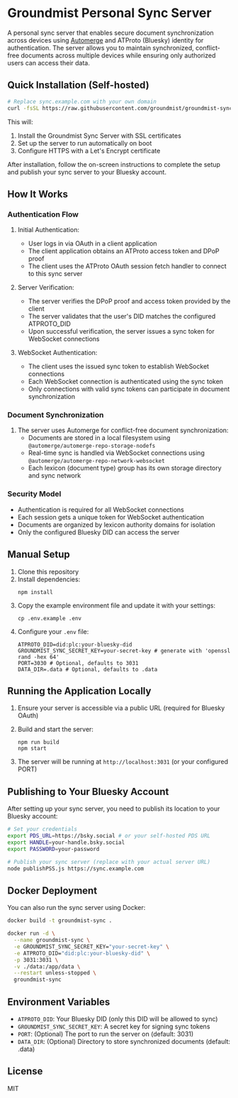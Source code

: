 # Groundmist Personal Sync Server

A personal sync server that enables secure document synchronization across devices using [Automerge](https://automerge.org/) and ATProto (Bluesky) identity for authentication. The server allows you to maintain synchronized, conflict-free documents across multiple devices while ensuring only authorized users can access their data.

## Quick Installation (Self-hosted)

```bash
# Replace sync.example.com with your own domain
curl -fsSL https://raw.githubusercontent.com/groundmist/groundmist-sync/main/installer.sh | sudo bash -s sync.example.com
```

This will:
1. Install the Groundmist Sync Server with SSL certificates
2. Set up the server to run automatically on boot
3. Configure HTTPS with a Let's Encrypt certificate

After installation, follow the on-screen instructions to complete the setup and publish your sync server to your Bluesky account.

## How It Works

### Authentication Flow
1. Initial Authentication:
   - User logs in via OAuth in a client application
   - The client application obtains an ATProto access token and DPoP proof
   - The client uses the ATProto OAuth session fetch handler to connect to this sync server

2. Server Verification:
   - The server verifies the DPoP proof and access token provided by the client
   - The server validates that the user's DID matches the configured ATPROTO_DID
   - Upon successful verification, the server issues a sync token for WebSocket connections

3. WebSocket Authentication:
   - The client uses the issued sync token to establish WebSocket connections
   - Each WebSocket connection is authenticated using the sync token
   - Only connections with valid sync tokens can participate in document synchronization

### Document Synchronization
1. The server uses Automerge for conflict-free document synchronization:
   - Documents are stored in a local filesystem using `@automerge/automerge-repo-storage-nodefs`
   - Real-time sync is handled via WebSocket connections using `@automerge/automerge-repo-network-websocket`
   - Each lexicon (document type) group has its own storage directory and sync network

### Security Model
- Authentication is required for all WebSocket connections
- Each session gets a unique token for WebSocket authentication
- Documents are organized by lexicon authority domains for isolation
- Only the configured Bluesky DID can access the server

## Manual Setup

1. Clone this repository
2. Install dependencies:
   ```
   npm install
   ```
3. Copy the example environment file and update it with your settings:
   ```
   cp .env.example .env
   ```
4. Configure your `.env` file:
   ```
   ATPROTO_DID=did:plc:your-bluesky-did
   GROUNDMIST_SYNC_SECRET_KEY=your-secret-key # generate with 'openssl rand -hex 64'
   PORT=3030 # Optional, defaults to 3031
   DATA_DIR=.data # Optional, defaults to .data
   ```

## Running the Application Locally

1. Ensure your server is accessible via a public URL (required for Bluesky OAuth)

2. Build and start the server:
   ```
   npm run build
   npm start
   ```

3. The server will be running at `http://localhost:3031` (or your configured PORT)

## Publishing to Your Bluesky Account

After setting up your sync server, you need to publish its location to your Bluesky account:

```bash
# Set your credentials
export PDS_URL=https://bsky.social # or your self-hosted PDS URL
export HANDLE=your-handle.bsky.social
export PASSWORD=your-password

# Publish your sync server (replace with your actual server URL)
node publishPSS.js https://sync.example.com
```

## Docker Deployment

You can also run the sync server using Docker:

```bash
docker build -t groundmist-sync .

docker run -d \
  --name groundmist-sync \
  -e GROUNDMIST_SYNC_SECRET_KEY="your-secret-key" \
  -e ATPROTO_DID="did:plc:your-bluesky-did" \
  -p 3031:3031 \
  -v ./data:/app/data \
  --restart unless-stopped \
  groundmist-sync
```

## Environment Variables

- `ATPROTO_DID`: Your Bluesky DID (only this DID will be allowed to sync)
- `GROUNDMIST_SYNC_SECRET_KEY`: A secret key for signing sync tokens
- `PORT`: (Optional) The port to run the server on (default: 3031)
- `DATA_DIR`: (Optional) Directory to store synchronized documents (default: .data)

## License

MIT